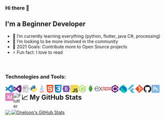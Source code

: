 ### Hi there 👋


## I'm a Beginner Developer

- 🌱 I’m currently learning everything (python, flutter, java C#, processing)
- 👯 I’m looking to be more involved in the community
- 🥅 2021 Goals: Contribute more to Open Source projects
- ⚡ Fun fact: I love to read


<br />

### Technologies and Tools:

<div>
  <img align="left" alt="Visual Studio Code" width="26px" src="https://github.com/devicons/devicon/blob/master/icons/vscode/vscode-original.svg" />
  <img align="left" alt="Visual Studio" width="26px" src="https://github.com/devicons/devicon/blob/master/icons/visualstudio/visualstudio-plain.svg" />
  <img align="left" alt="Atom" width="26px" src="https://github.com/devicons/devicon/blob/master/icons/atom/atom-original.svg" />
</div>

<div>
<img align="left" alt="Python" width="26px" src="https://raw.githubusercontent.com/devicons/devicon/master/icons/python/python-original.svg" />
<img align="left" alt="Java" width="26px" src="https://github.com/devicons/devicon/blob/master/icons/java/java-original-wordmark.svg" />
<img align="left" alt="HTML" width="26px" src="https://raw.githubusercontent.com/devicons/devicon/master/icons/html5/html5-original.svg" />
<img align="left" alt="CSS" width="26px" src="https://raw.githubusercontent.com/devicons/devicon/master/icons/css3/css3-original.svg" />
<img align="left" alt="Bootstrap" width="26px" src="https://github.com/devicons/devicon/blob/master/icons/bootstrap/bootstrap-plain.svg" />
<img align="left" alt="JavaScript" width="26px" src="https://raw.githubusercontent.com/devicons/devicon/master/icons/javascript/javascript-original.svg" />
<img align="left" alt="Node" width="26px" src="https://raw.githubusercontent.com/devicons/devicon/master/icons/nodejs/nodejs-original.svg" />
<img align="left" alt="MongoDB" width="26px" src="https://raw.githubusercontent.com/devicons/devicon/master/icons/mongodb/mongodb-original.svg"/>
<img align="left" alt="Express" width="26px" src="https://raw.githubusercontent.com/devicons/devicon/master/icons/express/express-original.svg"/>
<img align="left" alt="NPM" width="26px" src="https://github.com/devicons/devicon/blob/master/icons/npm/npm-original-wordmark.svg" />
<img align="left" alt="C#" width="26px" src="https://github.com/devicons/devicon/blob/master/icons/csharp/csharp-plain.svg" />
<img align="left" alt="Dart" width="26px" src="https://github.com/devicons/devicon/blob/master/icons/dart/dart-original.svg" />
<img align="left" alt="Flutter" width="26px" src="https://github.com/devicons/devicon/blob/master/icons/flutter/flutter-plain.svg" />
<img align="left" alt="Git" width="26px" src="https://raw.githubusercontent.com/devicons/devicon/master/icons/git/git-original.svg" />
<img align="left" alt="GitHub" width="26px" src="https://github.com/devicons/devicon/blob/master/icons/github/github-original.svg" />
</div>
<div>
   <img align="left" alt="Adobe Photoshop" width="26px" src="https://github.com/devicons/devicon/blob/master/icons/photoshop/photoshop-plain.svg" />
  <img align="left" alt="Adobe XD" width="26px" src="https://github.com/devicons/devicon/blob/master/icons/xd/xd-plain.svg" />
  <img align="left" alt="Flutter" width="26px" src="https://github.com/devicons/devicon/blob/master/icons/figma/figma.svg" />
</div>

<!-- <details> -->
  <!-- <summary>:zap: Recent GitHub Activity</summary> -->

<!-- ## :zap: Recent Activity -->
<!--START_SECTION:activity-->
<!-- 1. ❗️ Closed issue [#9](https://github.com/one-loopr/zoom-slack-status-updater/issues/9) in [natterstefan/zoom-slack-status-updater](https://github.com/natterstefan/zoom-slack-status-updater)
2. 🗣 Commented on [#9](https://github.com/one-loop/zoom-slack-status-updater/issues/9) in [natterstefan/zoom-slack-status-updater](https://github.com/natterstefan/zoom-slack-status-updater)
3. 🎉 Merged PR [#12](https://github.com/one-loop/zoom-slack-status-updater/pull/12) in [natterstefan/zoom-slack-status-updater](https://github.com/natterstefan/zoom-slack-status-updater)
4. 💪 Opened PR [#12](https://github.com/one-loop/zoom-slack-status-updater/pull/12) in [one-loop/zoom-slack-status-updater](https://github.com/natterstefan/zoom-slack-status-updater) -->
<!--END_SECTION:activity-->

<!-- </details> -->
  

## &#x1f4c8; My GitHub Stats

<a href="https://github.com/one-loop/one-loop">
  <img align="center" src="https://github-readme-stats.vercel.app/api/top-langs/?username=one-loop&hide=java,html&title_color=ffffff&text_color=c9cacc&icon_color=2bbc8a&bg_color=1d1f21" />
</a>

<a href="https://github.com/one-loop/one-loop">
  <img align="center" src="https://github-readme-stats.vercel.app/api?username=one-loop&show_icons=true&line_height=27&count_private=true&title_color=ffffff&text_color=c9cacc&icon_color=2bbc8a&bg_color=1d1f21" alt="Oneloop's GitHub Stats" />
</a>
